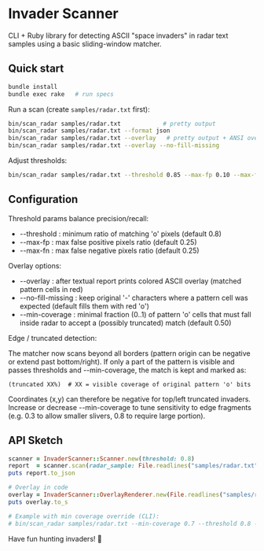 # Invader Scanner

CLI + Ruby library for detecting ASCII "space invaders" in radar text samples using a basic sliding-window matcher.

## Quick start

```bash
bundle install
bundle exec rake   # run specs
```

Run a scan (create `samples/radar.txt` first):

```bash
bin/scan_radar samples/radar.txt            # pretty output
bin/scan_radar samples/radar.txt --format json
bin/scan_radar samples/radar.txt --overlay   # pretty output + ANSI overlay
bin/scan_radar samples/radar.txt --overlay --no-fill-missing
```

Adjust thresholds:

```bash
bin/scan_radar samples/radar.txt --threshold 0.85 --max-fp 0.10 --max-fn 0.20
```

## Configuration

Threshold params balance precision/recall:

- --threshold : minimum ratio of matching 'o' pixels (default 0.8)
- --max-fp : max false positive pixels ratio (default 0.25)
- --max-fn : max false negative pixels ratio (default 0.25)

Overlay options:

- --overlay : after textual report prints colored ASCII overlay (matched pattern cells in red)
- --no-fill-missing : keep original '-' characters where a pattern cell was expected (default fills them with red 'o')
- --min-coverage : minimal fraction (0..1) of pattern 'o' cells that must fall inside radar to accept a (possibly truncated) match (default 0.50)

Edge / truncated detection:

The matcher now scans beyond all borders (pattern origin can be negative or extend past bottom/right). If only a part of the pattern is visible and passes thresholds and --min-coverage, the match is kept and marked as:

    (truncated XX%)  # XX = visible coverage of original pattern 'o' bits

Coordinates (x,y) can therefore be negative for top/left truncated invaders. Increase or decrease --min-coverage to tune sensitivity to edge fragments (e.g. 0.3 to allow smaller slivers, 0.8 to require large portion).

## API Sketch

```ruby
scanner = InvaderScanner::Scanner.new(threshold: 0.8)
report  = scanner.scan(radar_sample: File.readlines("samples/radar.txt", chomp: true))
puts report.to_json

# Overlay in code
overlay = InvaderScanner::OverlayRenderer.new(File.readlines("samples/radar.txt", chomp: true), report)
puts overlay.to_s

# Example with min coverage override (CLI):
# bin/scan_radar samples/radar.txt --min-coverage 0.7 --threshold 0.8 --overlay
```

Have fun hunting invaders! 👾

